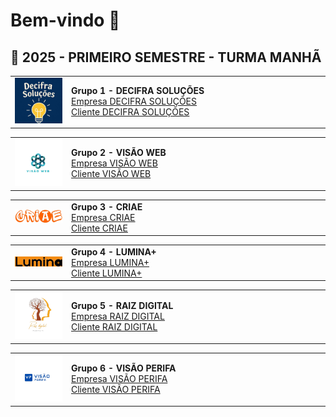 # Bem-vindo 👋

## 🔹 2025 - PRIMEIRO SEMESTRE - TURMA MANHÃ
<!-- 🔹 2025 - PRIMEIRO SEMESTRE - TURMA TARDE-->

<table width="100%">
  <tr>
    <td width="120"><img src="../2025_01/LOGO2025.01/logodecifrasolucoes.jpg" width="100"/></td>
    <td style="min-width:400px;"><strong>Grupo 1 - DECIFRA SOLUÇÕES</strong><br>
      <a href="https://anads2.github.io/decifrasolucoes/tcc.html">Empresa DECIFRA SOLUÇÕES</a><br>
      <a href="https://anads2.github.io/sestudio/sobre.html">Cliente DECIFRA SOLUÇÕES</a>
    </td>
  </tr>
</table>

<table width="100%">
  <tr>
    <td width="120"><img src="../2025_01/LOGO2025.01/logovisaoweb.png" width="100"/></td>
    <td style="min-width:400px;"><strong>Grupo 2 - VISÃO WEB</strong><br>
      <a href="https://danielsantos011.github.io/visaoweb.site/">Empresa VISÃO WEB</a><br>
      <a href="https://kauan9087.github.io/kauan/">Cliente VISÃO WEB</a>
    </td>
  </tr>
</table>

<table width="100%">
  <tr>
     <td width="120"><img src="../2025_01/LOGO2025.01/logocriae.png" width="100"/></td>
    <td style="min-width:400px;"><strong>Grupo 3 - CRIAE</strong><br>
      <a href="https://agenciacriae.github.io/agcria-/">Empresa CRIAE</a><br>
      <a href="https://pet-chico.github.io/PetChico_/index.html">Cliente CRIAE</a>
    </td>
  </tr>
</table>

<table width="100%">
  <tr>
    <td width="120"><img src="../2025_01/LOGO2025.01/logolumina+.png" width="100"/></td>
    <td style="min-width:400px;"><strong>Grupo 4 - LUMINA+</strong><br>
      <a href="https://gitdoguxta.github.io/Tcc/">Empresa LUMINA+</a><br>
      <a href="https://salao11.github.io/salao11/">Cliente LUMINA+</a>
    </td>
  </tr>
</table>

<table width="100%">
  <tr>
     <td width="120"><img src="../2025_01/LOGO2025.01/logoraizdigital.png" width="100"/></td>
    <td style="min-width:400px;"><strong>Grupo 5 - RAIZ DIGITAL</strong><br>
      <a href="https://idkwhoistiffany.github.io/TCC/">Empresa RAIZ DIGITAL</a><br>
      <a href="https://idkwhoistiffany.github.io/Evoliu-Shan/">Cliente RAIZ DIGITAL</a>
    </td>
  </tr>
</table>

<table width="100%">
  <tr>
     <td width="120"><img src="../2025_01/LOGO2025.01/logovisaoperifa.png" width="100"/></td>
    <td style="min-width:400px;"><strong>Grupo 6 - VISÃO PERIFA</strong><br>
      <a href="https://visaoperifa.site/">Empresa VISÃO PERIFA</a><br>
      <a href="https://studiopilateskellen.site/">Cliente VISÃO PERIFA</a>
    </td>
  </tr>
</table>


</body>
</html>



